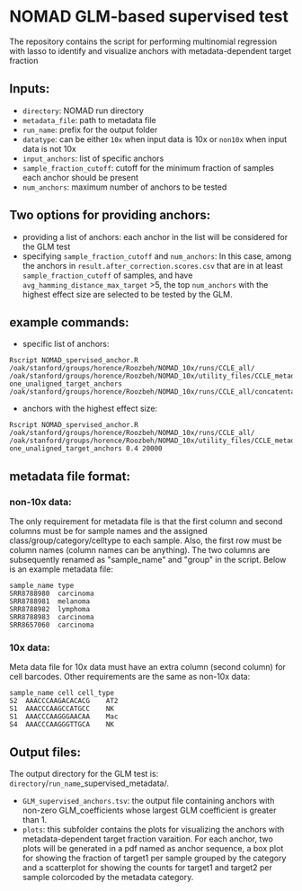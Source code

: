 # NOMAD GLM-based supervised test
The repository contains the script for performing multinomial regression with lasso to identify and visualize anchors with metadata-dependent target fraction  

## Inputs:
- `directory`: NOMAD run directory
- `metadata_file`: path to metadata file
- `run_name`: prefix for the output folder
- `datatype`: can be either `10x` when input data is 10x or `non10x` when input data is not 10x
- `input_anchors`: list of specific anchors
- `sample_fraction_cutoff`: cutoff for the minimum fraction of samples each anchor should be present
- `num_anchors`: maximum number of anchors to be tested

## Two options for providing anchors:
- providing a list of anchors: each anchor in the list will be considered for the GLM test
- specifying `sample_fraction_cutoff` and `num_anchors`: In this case, among the anchors in `result.after_correction.scores.csv` that are in at least  `sample_fraction_cutoff` of samples, and have `avg_hamming_distance_max_target` >5, the top `num_anchors` with the highest effect size are selected to be tested by the GLM. 

## example commands:
- specific list of anchors:
```
Rscript NOMAD_spervised_anchor.R /oak/stanford/groups/horence/Roozbeh/NOMAD_10x/runs/CCLE_all/ /oak/stanford/groups/horence/Roozbeh/NOMAD_10x/utility_files/CCLE_metadata_modified.tsv one_unaligned_target_anchors /oak/stanford/groups/horence/Roozbeh/NOMAD_10x/runs/CCLE_all/concatentaion_based_classified_compactors_one_SJ_one_unaligned.tsv
```

- anchors with the highest effect size:
 ```
Rscript NOMAD_spervised_anchor.R /oak/stanford/groups/horence/Roozbeh/NOMAD_10x/runs/CCLE_all/ /oak/stanford/groups/horence/Roozbeh/NOMAD_10x/utility_files/CCLE_metadata_modified.tsv one_unaligned_target_anchors 0.4 20000
```
## metadata file format:
### non-10x data:
The only requirement for metadata file is that the first column and second columns must be for sample names and the assigned class/group/category/celltype to each sample. Also, the first row must be column names (column names can be anything). The two columns are subsequently renamed as "sample_name" and "group" in the script. Below is an example metadata file:
```
sample_name	type
SRR8788980	carcinoma
SRR8788981	melanoma
SRR8788982	lymphoma
SRR8788983	carcinoma
SRR8657060	carcinoma
```
### 10x data:
Meta data file for 10x data must have an extra column (second column) for cell barcodes. Other requirements are the same as non-10x data:
```
sample_name cell cell_type
S2	AAACCCAAGACACACG	AT2
S1	AAACCCAAGCCATGCC	NK
S1	AAACCCAAGGGAACAA	Mac
S4	AAACCCAAGGGTTGCA	NK
```
## Output files: 
The output directory for the GLM test is: `directory`/`run_name`_supervised_metadata/.
- `GLM_supervised_anchors.tsv`: the output file containing anchors with non-zero GLM_coefficients whose largest GLM coefficient is greater than 1.
- `plots`: this subfolder contains the plots for visualizing the anchors with metadata-dependent target fraction varaition. For each anchor, two plots will be generated in a pdf named as anchor sequence, a box plot for showing the fraction of target1 per sample grouped by the category and a scatterplot for showing the counts for target1 and target2 per sample colorcoded by the metadata category.  
 
